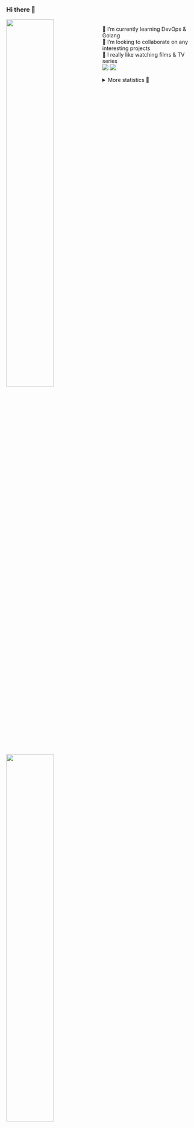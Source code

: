 ### Hi there 👋


[<img align="left" width="50%" src="https://github-readme-stats.vercel.app/api?username=rufusnufus&hide=issues&show_icons=true&count_private=true&theme=transparent&title_color=FF6F40&text_color=FBF9F8&icon_color=F48242&hide_border=true&hide_title=true#gh-dark-mode-only">](https://metrics.lecoq.io/rufusnufus#gh-dark-mode-only)
[<img align="left" width="50%" src="https://github-readme-stats.vercel.app/api?username=rufusnufus&hide=issues&show_icons=true&count_private=true&theme=transparent&title_color=FF6533&text_color=4D4644&icon_color=FF8038&hide_border=true&hide_title=true#gh-light-mode-only">](https://metrics.lecoq.io/rufusnufus#gh-light-mode-only)

<p>
  <br>
  🌱 I’m currently learning DevOps & Golang</br>
  👯 I’m looking to collaborate on any interesting projects</br>
  🎥 I really like watching films & TV series</br>
  <a href="https://linkedin.com/in/rufusnufus"><img src="https://img.shields.io/badge/linkedin-0077B5.svg?style=for-the-badge&logo=linkedin&logoColor=white"/></a>
  <a href="https://t.me/rufusnufus"><img src="https://img.shields.io/badge/-telegram-black?style=for-the-badge&color=blue&logo=telegram"/></a>
</p>

<p text-align="left">
<details>
  <summary>More statistics 👀</summary><br/>

<!--START_SECTION:waka-->
![Code Time](http://img.shields.io/badge/Code%20Time-446%20hrs%209%20mins-blue)

![Profile Views](http://img.shields.io/badge/Profile%20Views-0-blue)

**I'm an Early 🐤** 

```text
🌞 Morning                7271 commits        █████░░░░░░░░░░░░░░░░░░░░   21.81 % 
🌆 Daytime                19294 commits       ██████████████░░░░░░░░░░░   57.88 % 
🌃 Evening                5951 commits        ████░░░░░░░░░░░░░░░░░░░░░   17.85 % 
🌙 Night                  817 commits         █░░░░░░░░░░░░░░░░░░░░░░░░   02.45 % 
```
📅 **I'm Most Productive on Monday** 

```text
Monday                   6825 commits        █████░░░░░░░░░░░░░░░░░░░░   20.48 % 
Tuesday                  6303 commits        █████░░░░░░░░░░░░░░░░░░░░   18.91 % 
Wednesday                6636 commits        █████░░░░░░░░░░░░░░░░░░░░   19.91 % 
Thursday                 6071 commits        █████░░░░░░░░░░░░░░░░░░░░   18.21 % 
Friday                   5876 commits        ████░░░░░░░░░░░░░░░░░░░░░   17.63 % 
Saturday                 697 commits         █░░░░░░░░░░░░░░░░░░░░░░░░   02.09 % 
Sunday                   925 commits         █░░░░░░░░░░░░░░░░░░░░░░░░   02.78 % 
```


📊 **This Week I Spent My Time On** 

```text
💬 Programming Languages: 
Other                    1 hr 50 mins        ██████████████████░░░░░░░   71.92 % 
YAML                     19 mins             ███░░░░░░░░░░░░░░░░░░░░░░   12.96 % 
XML                      10 mins             ██░░░░░░░░░░░░░░░░░░░░░░░   06.67 % 
TSQL                     4 mins              █░░░░░░░░░░░░░░░░░░░░░░░░   02.75 % 
Bash                     3 mins              █░░░░░░░░░░░░░░░░░░░░░░░░   02.57 % 

🔥 Editors: 
iTerm2                   1 hr 50 mins        ██████████████████░░░░░░░   71.92 % 
VS Code                  43 mins             ███████░░░░░░░░░░░░░░░░░░   28.08 % 
```

**I Mostly Code in Java** 

```text
Python                   19 repos            ███░░░░░░░░░░░░░░░░░░░░░░   12.93 % 
Smarty                   11 repos            ██░░░░░░░░░░░░░░░░░░░░░░░   07.48 % 
HCL                      7 repos             █░░░░░░░░░░░░░░░░░░░░░░░░   04.76 % 
Kotlin                   5 repos             █░░░░░░░░░░░░░░░░░░░░░░░░   03.40 % 
HTML                     4 repos             █░░░░░░░░░░░░░░░░░░░░░░░░   02.72 % 
```




 Last Updated on 30/08/2023 00:56:46 UTC
<!--END_SECTION:waka-->

</details>
</p>
